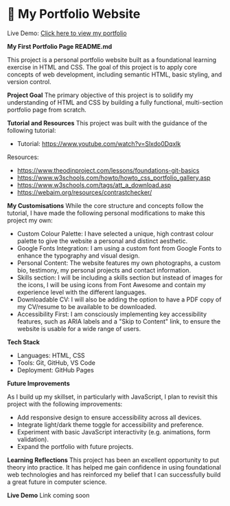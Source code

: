 # 🌸 My Portfolio Website  
Live Demo: [Click here to view my portfolio](https://cnzunduuu.github.io/html-css-portfolio/)


**My First Portfolio Page README.md**


This project is a personal portfolio website built as a foundational learning exercise in HTML and CSS. The goal of this project is to apply core concepts of web development, including semantic HTML, basic styling, and version control.

**Project Goal**
The primary objective of this project is to solidify my understanding of HTML and CSS by building a fully functional, multi-section portfolio page from scratch.

**Tutorial and Resources**
This project was built with the guidance of the following tutorial:

* Tutorial: https://www.youtube.com/watch?v=Slxdo0Dqxlk 

Resources:

* https://www.theodinproject.com/lessons/foundations-git-basics 
* https://www.w3schools.com/howto/howto_css_portfolio_gallery.asp 
* https://www.w3schools.com/tags/att_a_download.asp 
* https://webaim.org/resources/contrastchecker/ 

**My Customisations**
While the core structure and concepts follow the tutorial, I have made the following personal modifications to make this project my own:

* Custom Colour Palette: I have selected a unique, high contrast colour palette to give the website a personal and distinct aesthetic.
* Google Fonts Integration: I am using a custom font from Google Fonts to enhance the typography and visual design.
* Personal Content: The website features my own photographs, a custom bio, testimony, my personal projects and contact information.
* Skills section: I will be including a skills section but instead of images for the icons, I will be using icons from Font Awesome and contain my experience level with the different languages.
* Downloadable CV: I will also be adding the option to have a PDF copy of my CV/resume to be available to be downloaded.
* Accessibility First: I am consciously implementing key accessibility features, such as ARIA labels and a "Skip to Content" link, to ensure the website is usable for a wide range of users.

**Tech Stack**

* Languages: HTML, CSS
* Tools: Git, GitHub, VS Code
* Deployment: GitHub Pages

**Future Improvements**

As I build up my skillset, in particularly with JavaScript, I plan to revisit this project with the following improvements: 

* Add responsive design to ensure accessibility across all devices.
* Integrate light/dark theme toggle for accessibility and preference.
* Experiment with basic JavaScript interactivity (e.g. animations, form validation).
* Expand the portfolio with future projects.


**Learning Reflections**
This project has been an excellent opportunity to put theory into practice. It has helped me gain confidence in using foundational web technologies and has reinforced my belief that I can successfully build a great future in computer science.

**Live Demo**
Link coming soon
 